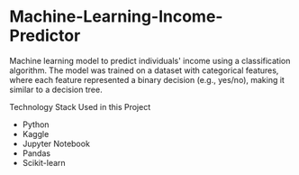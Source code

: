 # Machine-Learning-Income-Predictor
Machine learning model to predict individuals' income using a classification algorithm. The model was trained on a dataset with categorical features, where each feature represented a binary decision (e.g., yes/no), making it similar to a decision tree.

Technology Stack Used in this Project
- Python
- Kaggle
- Jupyter Notebook
- Pandas
- Scikit-learn

